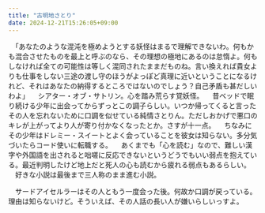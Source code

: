 ```yaml
---
title: "古明地さとり"
date: 2024-12-21T15:26:05+09:00
---
```

　「あなたのような混沌を極めようとする妖怪はまるで理解できないわ。何もかも混合させたものを最上と呼ぶのなら、その理想の極地にあるのは怠惰よ。何もしなければ全ての可能性は等しく混同されたままだものね。言い換えれば貴女よりも仕事をしない三途の渡し守のほうがよっぽど真理に近いということになるけれど、それはあなたの納得するところではないのでしょう？自己矛盾も甚だしいわよ」
　シアター・オブ・サトリン。心を踏み荒らす覚妖怪。
　昔ベッドで眠り続ける少年に出会ってからずっとこの調子らしい。いつか帰ってくると言ったその人を忘れないために口調を似せている純情さとりん。ただしおかげで悪口のキレが上がってより人が寄り付かなくなったとか。さすが十一点。
　ちなみにその少年はドレミー・スイートとよく会っていることを彼女は知らない。多分気づいたらコード使いに転職する。
　あくまでも「心を読む」なので、難しい漢字や外国語を出されると咄嗟に反応できないというどうでもいい弱点を抱えている。最近判明したけど地上だと死人の心も読むから疲れる弱点もあるらしい。
　好きな小説は最後まで三人称のまま進む小説。

　サードアイセルラーはその人ともう一度会った後。何故か口調が戻っている。理由は知らないけど。そういえば、その人話の長い人が嫌いらしいっすよ。
